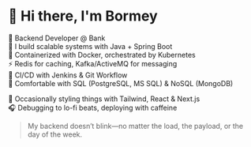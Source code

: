 # 👋 Hi there, I'm Bormey

💼 Backend Developer @ Bank  
🔧 I build scalable systems with Java + Spring Boot  
🐳 Containerized with Docker, orchestrated by Kubernetes  
⚡ Redis for caching, Kafka/ActiveMQ for messaging  
🚀 CI/CD with Jenkins & Git Workflow  
🧠 Comfortable with SQL (PostgreSQL, MS SQL) & NoSQL (MongoDB)

🎨 Occasionally styling things with Tailwind, React & Next.js  
🎧 Debugging to lo-fi beats, deploying with caffeine

> My backend doesn’t blink—no matter the load, the payload, or the day of the week.

